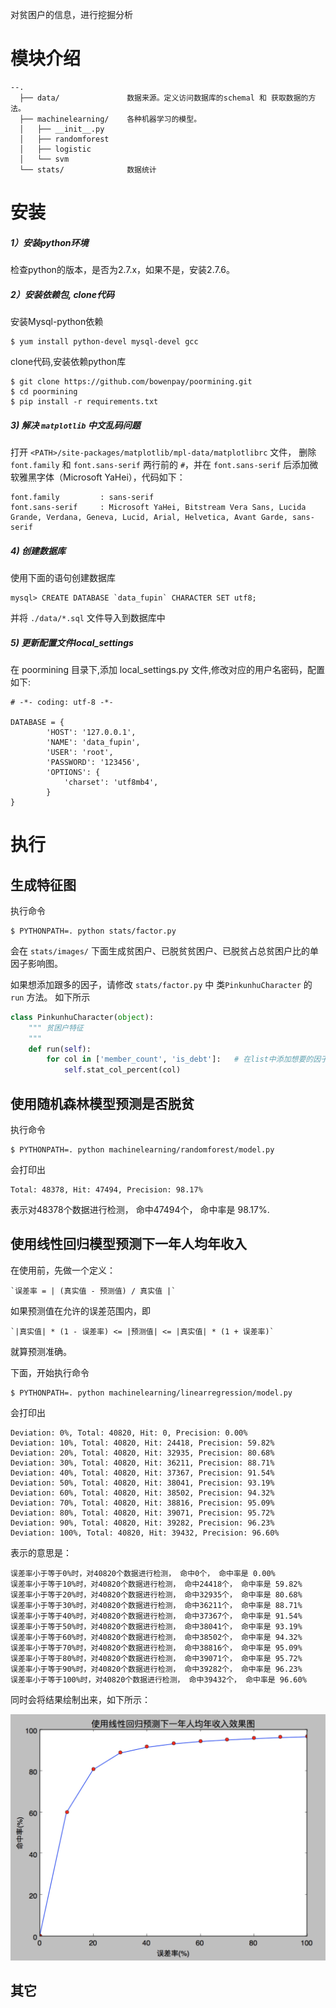 对贫困户的信息，进行挖掘分析

# 模块介绍

```
--.
  ├── data/               数据来源。定义访问数据库的schemal 和 获取数据的方法。
  ├── machinelearning/    各种机器学习的模型。
  │   ├── __init__.py
  │   ├── randomforest
  │   ├── logistic
  │   └── svm
  └── stats/              数据统计
```


# 安装

##### 1）安装python环境 

检查python的版本，是否为2.7.x，如果不是，安装2.7.6。


##### 2）安装依赖包, clone代码

安装Mysql-python依赖
    
    $ yum install python-devel mysql-devel gcc

clone代码,安装依赖python库

    $ git clone https://github.com/bowenpay/poormining.git
    $ cd poormining
    $ pip install -r requirements.txt

##### 3) 解决 `matplotlib` 中文乱码问题

打开 `<PATH>/site-packages/matplotlib/mpl-data/matplotlibrc` 文件，
删除 `font.family` 和 `font.sans-serif` 两行前的 `#`，并在 `font.sans-serif` 后添加微软雅黑字体（Microsoft YaHei），代码如下：

    font.family         : sans-serif
    font.sans-serif     : Microsoft YaHei, Bitstream Vera Sans, Lucida Grande, Verdana, Geneva, Lucid, Arial, Helvetica, Avant Garde, sans-serif

##### 4) 创建数据库

使用下面的语句创建数据库

    mysql> CREATE DATABASE `data_fupin` CHARACTER SET utf8;

并将 `./data/*.sql` 文件导入到数据库中

##### 5) 更新配置文件local_settings

在 poormining 目录下,添加 local_settings.py 文件,修改对应的用户名密码，配置如下:

    # -*- coding: utf-8 -*-
    
    DATABASE = {
            'HOST': '127.0.0.1',
            'NAME': 'data_fupin',
            'USER': 'root',
            'PASSWORD': '123456',
            'OPTIONS': {
                'charset': 'utf8mb4',
            }
    }

# 执行

## 生成特征图

执行命令 

    $ PYTHONPATH=. python stats/factor.py

会在 `stats/images/` 下面生成贫困户、已脱贫贫困户、已脱贫占总贫困户比的单因子影响图。

如果想添加跟多的因子，请修改 `stats/factor.py` 中 类`PinkunhuCharacter` 的 `run` 方法。 如下所示

```python
class PinkunhuCharacter(object):
    """ 贫困户特征
    """
    def run(self):
        for col in ['member_count', 'is_debt']:   # 在list中添加想要的因子
            self.stat_col_percent(col)
```

## 使用随机森林模型预测是否脱贫

执行命令

    $ PYTHONPATH=. python machinelearning/randomforest/model.py


会打印出

    Total: 48378, Hit: 47494, Precision: 98.17%

表示对48378个数据进行检测， 命中47494个， 命中率是 98.17%.

## 使用线性回归模型预测下一年人均年收入

在使用前，先做一个定义：

    `误差率 = | (真实值 - 预测值) / 真实值 |`

如果预测值在允许的误差范围内，即

    `|真实值| * (1 - 误差率) <= |预测值| <= |真实值| * (1 + 误差率)`

就算预测准确。

下面，开始执行命令

    $ PYTHONPATH=. python machinelearning/linearregression/model.py

会打印出

    Deviation: 0%, Total: 40820, Hit: 0, Precision: 0.00%
    Deviation: 10%, Total: 40820, Hit: 24418, Precision: 59.82%
    Deviation: 20%, Total: 40820, Hit: 32935, Precision: 80.68%
    Deviation: 30%, Total: 40820, Hit: 36211, Precision: 88.71%
    Deviation: 40%, Total: 40820, Hit: 37367, Precision: 91.54%
    Deviation: 50%, Total: 40820, Hit: 38041, Precision: 93.19%
    Deviation: 60%, Total: 40820, Hit: 38502, Precision: 94.32%
    Deviation: 70%, Total: 40820, Hit: 38816, Precision: 95.09%
    Deviation: 80%, Total: 40820, Hit: 39071, Precision: 95.72%
    Deviation: 90%, Total: 40820, Hit: 39282, Precision: 96.23%
    Deviation: 100%, Total: 40820, Hit: 39432, Precision: 96.60%

表示的意思是：
    
    误差率小于等于0%时，对40820个数据进行检测， 命中0个， 命中率是 0.00%
    误差率小于等于10%时，对40820个数据进行检测， 命中24418个， 命中率是 59.82%
    误差率小于等于20%时，对40820个数据进行检测， 命中32935个， 命中率是 80.68%
    误差率小于等于30%时，对40820个数据进行检测， 命中36211个， 命中率是 88.71%
    误差率小于等于40%时，对40820个数据进行检测， 命中37367个， 命中率是 91.54%
    误差率小于等于50%时，对40820个数据进行检测， 命中38041个， 命中率是 93.19%
    误差率小于等于60%时，对40820个数据进行检测， 命中38502个， 命中率是 94.32%
    误差率小于等于70%时，对40820个数据进行检测， 命中38816个， 命中率是 95.09%
    误差率小于等于80%时，对40820个数据进行检测， 命中39071个， 命中率是 95.72%
    误差率小于等于90%时，对40820个数据进行检测， 命中39282个， 命中率是 96.23%
    误差率小于等于100%时，对40820个数据进行检测， 命中39432个， 命中率是 96.60%

同时会将结果绘制出来，如下所示：

![](assets/images/linearregression.jpg?raw=true)


## 其它







